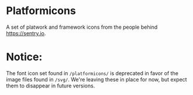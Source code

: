 Platformicons
=============

A set of platwork and framework icons from the people behind https://sentry.io.

# Notice:

The font icon set found in `/platformicons/` is deprecated in favor of the image files found in `/svg/`. We're leaving these in place for now, but expect them to disappear in future versions.
